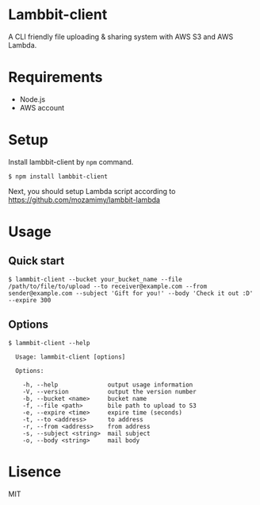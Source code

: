# Lambbit-client

A CLI friendly file uploading & sharing system with AWS S3 and AWS Lambda.

# Requirements

- Node.js
- AWS account

# Setup

Install lambbit-client by `npm` command.

```
$ npm install lambbit-client
```

Next, you should setup Lambda script according to https://github.com/mozamimy/lambbit-lambda

# Usage

## Quick start

```
$ lammbit-client --bucket your_bucket_name --file /path/to/file/to/upload --to receiver@example.com --from sender@example.com --subject 'Gift for you!' --body 'Check it out :D' --expire 300
```

## Options

```
$ lammbit-client --help

  Usage: lammbit-client [options]

  Options:

    -h, --help              output usage information
    -V, --version           output the version number
    -b, --bucket <name>     bucket name
    -f, --file <path>       bile path to upload to S3
    -e, --expire <time>     expire time (seconds)
    -t, --to <address>      to address
    -r, --from <address>    from address
    -s, --subject <string>  mail subject
    -o, --body <string>     mail body
```

# Lisence

MIT
